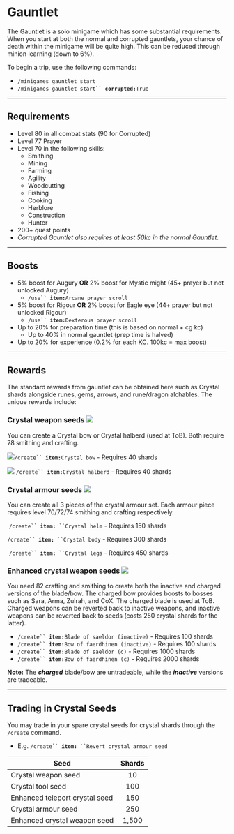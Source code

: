 # Gauntlet

The Gauntlet is a solo minigame which has some substantial requirements. When you start at both the normal and corrupted gauntlets, your chance of death within the minigame will be quite high. This can be reduced through minion learning (down to 6%).

To begin a trip, use the following commands:

* `/minigames gauntlet start`
* `/minigames gauntlet start`` `**`corrupted:`**`True`

***

## Requirements

* Level 80 in all combat stats (90 for Corrupted)
* Level 77 Prayer
* Level 70 in the following skills:
  * Smithing
  * Mining
  * Farming
  * Agility
  * Woodcutting
  * Fishing
  * Cooking
  * Herblore
  * Construction
  * Hunter
* 200+ quest points
* _Corrupted Gauntlet also requires at least 50kc in the normal Gauntlet_.

***

## Boosts

* 5% boost for Augury **OR** 2% boost for Mystic might (45+ prayer but not unlocked Augury)
  * `/use`` `**`item:`**`Arcane prayer scroll`
* 5% boost for Rigour **OR** 2% boost for Eagle eye (44+ prayer but not unlocked Rigour)
  * `/use`` `**`item:`**`Dexterous prayer scroll`
* Up to 20% for preparation time (this is based on normal + cg kc)
  * Up to 40% in normal gauntlet (prep time is halved)
* Up to 20% for experience (0.2% for each KC. 100kc = max boost)

***

## Rewards

The standard rewards from gauntlet can be obtained here such as Crystal shards alongside runes, gems, arrows, and rune/dragon alchables. The unique rewards include:

### Crystal weapon seeds ![](../.gitbook/assets/Crystal\_weapon\_seed.png)

You can create a Crystal bow or Crystal halberd (used at ToB). Both require 78 smithing and crafting.

![](../.gitbook/assets/Crystal\_bow.png)`/create`` `**`item:`**`Crystal bow` - Requires 40 shards

![](../.gitbook/assets/Crystal\_halberd.png) `/create`` `**`item:`**`Crystal halberd` - Requires 40 shards

### Crystal armour seeds ![](../.gitbook/assets/Crystal\_armour\_seed.png)

You can create all 3 pieces of the crystal armour set. Each armour piece requires level 70/72/74 smithing and crafting respectively.

&#x20;<img src="../.gitbook/assets/Crystal_helm.png" alt="" data-size="original">  `/create`` `**`item:`**` ``Crystal helm` - Requires 150 shards

<img src="../.gitbook/assets/Crystal_body.png" alt="" data-size="original">`/create`` `**`item:`**` ``Crystal body` - Requires 300 shards

&#x20; <img src="../.gitbook/assets/Crystal_legs.png" alt="" data-size="original">   `/create`` `**`item:`**` ``Crystal legs` - Requires 450 shards

### Enhanced crystal weapon seeds ![](../.gitbook/assets/Enhanced\_crystal\_weapon\_seed.png)

You need 82 crafting and smithing to create both the inactive and charged versions of the blade/bow. The charged bow provides boosts to bosses such as Sara, Arma, Zulrah, and CoX. The charged blade is used at ToB. Charged weapons can be reverted back to inactive weapons, and inactive weapons can be reverted back to seeds (costs 250 crystal shards for the latter).

* `/create`` `**`item:`**`Blade of saeldor (inactive)` - Requires 100 shards&#x20;
* `/create`` `**`item:`**`Bow of faerdhinen (inactive)` - Requires 100 shards&#x20;
* `/create`` `**`item:`**`Blade of saeldor (c)` - Requires 1000 shards
* `/create`` `**`item:`**`Bow of faerdhinen (c)` - Requires 2000 shards

**Note:** The _**charged**_ blade/bow are untradeable, while the _**inactive**_ versions are tradeable.

***

## Trading in Crystal Seeds

You may trade in your spare crystal seeds for crystal shards through the `/create` command.

* E.g.  `/create`` `**`item:`**` ``Revert crystal armour seed`

| **Seed**                       | **Shards** |
| ------------------------------ | :--------: |
| Crystal weapon seed            |     10     |
| Crystal tool seed              |     100    |
| Enhanced teleport crystal seed |     150    |
| Crystal armour seed            |     250    |
| Enhanced crystal weapon seed   |    1,500   |
